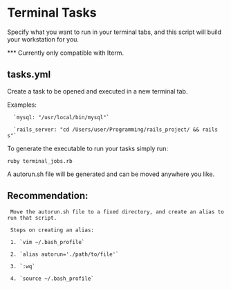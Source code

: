 # Terminal Tasks

Specify what you want to run in your terminal tabs, and this script will build your workstation for you.

*** Currently only compatible with Iterm.

## tasks.yml

 Create a task to be opened and executed in a new terminal tab.
  
   Examples:

      `mysql: "/usr/local/bin/mysql"`

      `rails_server: "cd /Users/user/Programming/rails_project/ && rails s"`
     


  To generate the executable to run your tasks simply run:

   `ruby terminal_jobs.rb`

  A autorun.sh file will be generated and can be moved anywhere you like.


## Recommendation:
   
     Move the autorun.sh file to a fixed directory, and create an alias to run that script.

     Steps on creating an alias:

     1. `vim ~/.bash_profile`

     2. `alias autorun='./path/to/file'`

     3. `:wq`

     4. `source ~/.bash_profile`


